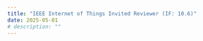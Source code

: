 ```yaml
---
title: "IEEE Internet of Things Invited Reviewer (IF: 10.6)"
date: 2025-05-01
# description: ""
---
```

